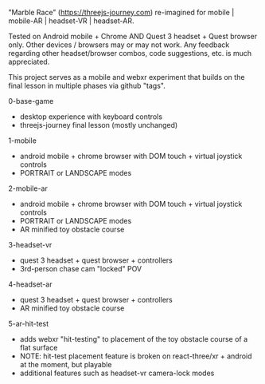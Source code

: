 "Marble Race" (https://threejs-journey.com) re-imagined for mobile | mobile-AR | headset-VR | headset-AR.

Tested on Android mobile + Chrome AND Quest 3 headset + Quest browser only. Other devices / browsers may or may not work. Any feedback regarding other headset/browser combos, code suggestions, etc. is much appreciated.

This project serves as a mobile and webxr experiment that builds on the final lesson in multiple phases via github "tags".

0-base-game
- desktop experience with keyboard controls
- threejs-journey final lesson (mostly unchanged)

1-mobile
- android mobile + chrome browser with DOM touch + virtual joystick controls
- PORTRAIT or LANDSCAPE modes

2-mobile-ar
- android mobile + chrome browser with DOM touch + virtual joystick controls
- PORTRAIT or LANDSCAPE modes
- AR minified toy obstacle course

3-headset-vr
- quest 3 headset + quest browser + controllers
- 3rd-person chase cam "locked" POV

4-headset-ar
- quest 3 headset + quest browser + controllers
- AR minified toy obstacle course

5-ar-hit-test
- adds webxr "hit-testing" to placement of the toy obstacle course of a flat surface
- NOTE: hit-test placement feature is broken on react-three/xr + android at the moment, but playable
- additional features such as headset-vr camera-lock modes
